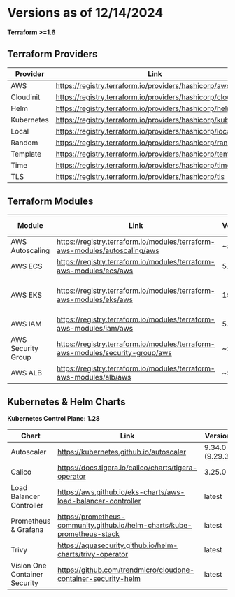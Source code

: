 # Versions as of 12/14/2024

**Terraform >=1.6**

## Terraform Providers

Provider | Link | Version
-------- | ---- | -------
AWS | https://registry.terraform.io/providers/hashicorp/aws | 5.30.0
Cloudinit | https://registry.terraform.io/providers/hashicorp/cloudinit | 2.3.3
Helm | https://registry.terraform.io/providers/hashicorp/helm | 2.12.1
Kubernetes | https://registry.terraform.io/providers/hashicorp/kubernetes | 2.24.0
Local | https://registry.terraform.io/providers/hashicorp/local | 2.4.1
Random | https://registry.terraform.io/providers/hashicorp/random |3.6.0
Template | https://registry.terraform.io/providers/hashicorp/template | 2.2.0
Time | https://registry.terraform.io/providers/hashicorp/time | 0.10.0
TLS | https://registry.terraform.io/providers/hashicorp/tls | 4.0.5

## Terraform Modules

Module | Link | Version | Latest | Used in
------ | ---- | ------- | ------ | -------
AWS Autoscaling | https://registry.terraform.io/modules/terraform-aws-modules/autoscaling/aws | ~> 7.3 | 7.3.1 | ecs
AWS ECS | https://registry.terraform.io/modules/terraform-aws-modules/ecs/aws | 5.7.3 | 5.7.3 | ecs
AWS EKS | https://registry.terraform.io/modules/terraform-aws-modules/eks/aws | 19.21.0 | 19.21.0 | eks-ec2, eks-fg
AWS IAM | https://registry.terraform.io/modules/terraform-aws-modules/iam/aws | 5.32.1 | 5.32.1 | eks-ec2
AWS Security Group | https://registry.terraform.io/modules/terraform-aws-modules/security-group/aws | ~> 4.0 | 5.1.0 | ecs
AWS ALB | https://registry.terraform.io/modules/terraform-aws-modules/alb/aws | ~> 8.0 | 9.2.0 | ecs

## Kubernetes & Helm Charts

**Kubernetes Control Plane: 1.28**

Chart | Link | Version
----- | ---- | -------
Autoscaler | https://kubernetes.github.io/autoscaler | 9.34.0 (9.29.3)
Calico | https://docs.tigera.io/calico/charts/tigera-operator | 3.25.0
Load Balancer Controller | https://aws.github.io/eks-charts/aws-load-balancer-controller | latest
Prometheus & Grafana | https://prometheus-community.github.io/helm-charts/kube-prometheus-stack | latest
Trivy | https://aquasecurity.github.io/helm-charts/trivy-operator | latest
Vision One Container Security | https://github.com/trendmicro/cloudone-container-security-helm | latest
